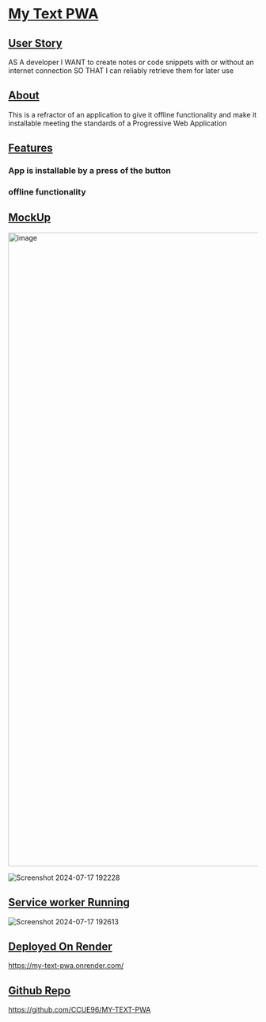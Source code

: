 # <ins>My Text PWA <ins>

## <ins>User Story</ins>
AS A developer
I WANT to create notes or code snippets with or without an internet connection
SO THAT I can reliably retrieve them for later use

## <ins>About<ins>
This is a refractor of an application to give it offline functionality and make it installable meeting the standards of a Progressive Web Application

## <ins>Features</ins>

### App is installable by a press of the button
### offline functionality

## <ins>MockUp<ins>
<img width="1277" alt="image" src="https://github.com/user-attachments/assets/64212ab0-b041-47fc-83c4-fef9f638c1c9">

![Screenshot 2024-07-17 192228](https://github.com/user-attachments/assets/e73693b7-df3c-4ef9-bdc9-478dd596a110)
## <ins>Service worker Running<ins>
![Screenshot 2024-07-17 192613](https://github.com/user-attachments/assets/88fa5833-2332-41e5-be9c-4f5e31bae126)
## <ins>Deployed On Render<ins>
https://my-text-pwa.onrender.com/
## <ins>Github Repo<ins>
https://github.com/CCUE96/MY-TEXT-PWA
